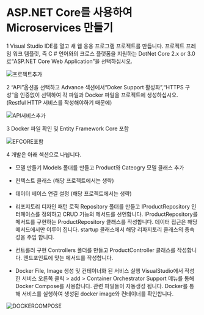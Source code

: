 # ASP.NET Core를 사용하여 Microservices 만들기

1 Visual Studio IDE를 열고 새 웹 응용 프로그램 프로젝트를 만듭니다. 프로젝트 프레임 워크 템플릿, 즉 C # 언어와의 크로스 플랫폼을 지원하는 DotNet Core 2.x or 3.0 로“ASP.NET Core Web Application”을 선택하십시오.

![프로젝트추가](https://wiki.jobkorea.co.kr/download/attachments/30528687/image2019-11-4_13-25-3.png?version=1&modificationDate=1572841504353&api=v2)

2 “API”옵션을 선택하고 Advance 섹션에서“Doker Support 활성화”,“HTTPS 구성”을 인증없이 선택하여 각 파일과 Docker 파일을 프로젝트에 생성하십시오. (Restful HTTP 서비스를 작성해야하기 때문에)

![API서비스추가](https://wiki.jobkorea.co.kr/download/attachments/30528687/image2019-11-4_13-36-47.png?version=1&modificationDate=1572842208360&api=v2)

3 Docker 파일 확인 및 Entity Framework Core 포함

![EFCORE포함](https://wiki.jobkorea.co.kr/display/MSA/Microservices+using+ASP.NET+Core)

4 개발은 아래 섹션으로 나뉩니다.

* 모델 만들기 
Models 폴더를 만들고 Product와 Cateogry 모델 클래스 추가

* 컨텍스트 클래스 (해당 프로젝트에서는 생략)

* 데이터 베이스 연결 설정 (해당 프로젝트에서는 생략)

* 리포지토리 디자인 패턴 로직 
Repository 폴더를 만들고 IProductRepository 인터페이스를 정의하고 CRUD 기능의 메서드를 선언합니다. IProductRepository를 메서드를 구현하는 ProductRepository 클래스를 작성합니다. 데이터 접근은 해당 메서드에서만 이루어 집니다. startup 클래스에서 해당 리파지토리 클래스의 종속성을 주입 합니다.

* 컨트롤러 구현 
Controllers 폴더를 만들고 ProductController 클래스를 작성합니다. 엔드포인트에 맞는 메서드를 작성합니다.

* Docker File, Image 생성 및 컨테이너화 된 서비스 실행
VisualStudio에서 작성한 서비스 오른쪽 클릭 > add > Container Orchestrator Support 메뉴를 통해 Docker Compose를 사용합니다. 관련 파일들이 자동생성 됩니다.
Docker를 통해 서비스를 실행하여 생성된 docker image와 컨테이너를 확인합니다.

![DOCKERCOMPOSE](https://wiki.jobkorea.co.kr/download/attachments/30528687/image2019-11-6_14-50-18.png?version=1&modificationDate=1573019419337&api=v2)

[참고]:https://wiki.jobkorea.co.kr/display/MSA/Microservices+using+ASP.NET+Core



